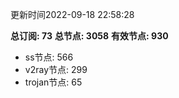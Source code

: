 更新时间2022-09-18 22:58:28

**总订阅: 73**
**总节点: 3058**
**有效节点: 930**
- ss节点: 566
- v2ray节点: 299
- trojan节点: 65
